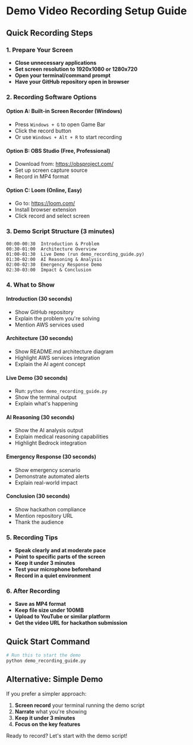 # Demo Video Recording Setup Guide

## Quick Recording Steps

### 1. Prepare Your Screen
- **Close unnecessary applications**
- **Set screen resolution to 1920x1080 or 1280x720**
- **Open your terminal/command prompt**
- **Have your GitHub repository open in browser**

### 2. Recording Software Options

#### Option A: Built-in Screen Recorder (Windows)
- Press `Windows + G` to open Game Bar
- Click the record button
- Or use `Windows + Alt + R` to start recording

#### Option B: OBS Studio (Free, Professional)
- Download from: https://obsproject.com/
- Set up screen capture source
- Record in MP4 format

#### Option C: Loom (Online, Easy)
- Go to: https://loom.com/
- Install browser extension
- Click record and select screen

### 3. Demo Script Structure (3 minutes)

```
00:00-00:30  Introduction & Problem
00:30-01:00  Architecture Overview
01:00-01:30  Live Demo (run demo_recording_guide.py)
01:30-02:00  AI Reasoning & Analysis
02:00-02:30  Emergency Response Demo
02:30-03:00  Impact & Conclusion
```

### 4. What to Show

#### Introduction (30 seconds)
- Show GitHub repository
- Explain the problem you're solving
- Mention AWS services used

#### Architecture (30 seconds)
- Show README.md architecture diagram
- Highlight AWS services integration
- Explain the AI agent concept

#### Live Demo (30 seconds)
- Run: `python demo_recording_guide.py`
- Show the terminal output
- Explain what's happening

#### AI Reasoning (30 seconds)
- Show the AI analysis output
- Explain medical reasoning capabilities
- Highlight Bedrock integration

#### Emergency Response (30 seconds)
- Show emergency scenario
- Demonstrate automated alerts
- Explain real-world impact

#### Conclusion (30 seconds)
- Show hackathon compliance
- Mention repository URL
- Thank the audience

### 5. Recording Tips

- **Speak clearly and at moderate pace**
- **Point to specific parts of the screen**
- **Keep it under 3 minutes**
- **Test your microphone beforehand**
- **Record in a quiet environment**

### 6. After Recording

- **Save as MP4 format**
- **Keep file size under 100MB**
- **Upload to YouTube or similar platform**
- **Get the video URL for hackathon submission**

## Quick Start Command

```bash
# Run this to start the demo
python demo_recording_guide.py
```

## Alternative: Simple Demo

If you prefer a simpler approach:

1. **Screen record** your terminal running the demo script
2. **Narrate** what you're showing
3. **Keep it under 3 minutes**
4. **Focus on the key features**

Ready to record? Let's start with the demo script!
